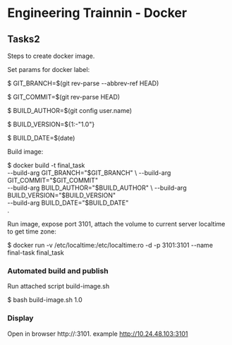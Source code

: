 # Engineering Trainnin - Docker

## Tasks2

Steps to create docker image.

Set params for docker label:

$ GIT_BRANCH=$(git rev-parse --abbrev-ref HEAD) 
                     
$ GIT_COMMIT=$(git rev-parse HEAD)              
                      
$ BUILD_AUTHOR=$(git config user.name)          
                   
$ BUILD_VERSION=${1:-"1.0"}                     
                
$ BUILD_DATE=$(date)                            

Build image:

$ docker build -t final_task \
   --build-arg GIT_BRANCH="$GIT_BRANCH" \
   --build-arg GIT_COMMIT="$GIT_COMMIT" \
   --build-arg BUILD_AUTHOR="$BUILD_AUTHOR" \
   --build-arg BUILD_VERSION="$BUILD_VERSION" \
   --build-arg BUILD_DATE="$BUILD_DATE" \
   .
 

Run image, expose port 3101,  attach the volume to current server localtime to get time zone:

$ docker run -v /etc/localtime:/etc/localtime:ro -d -p 3101:3101 --name final-task final_task

### Automated build and publish

Run attached script build-image.sh <version>

$ bash build-image.sh 1.0

### Display

Open in browser http://<host>:3101. example http://10.24.48.103:3101
